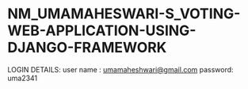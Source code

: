 # NM_UMAMAHESWARI-S_VOTING-WEB-APPLICATION-USING-DJANGO-FRAMEWORK

LOGIN DETAILS:
 user name : umamaheshwari@gmail.com
 password: uma2341
